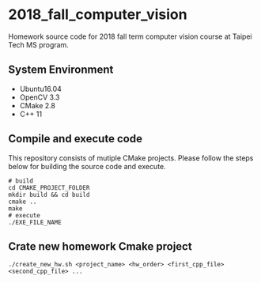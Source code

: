 # 2018_fall_computer_vision
Homework source code for 2018 fall term computer vision course at Taipei Tech MS program.

## System Environment
- Ubuntu16.04
- OpenCV 3.3
- CMake 2.8
- C++ 11

## Compile and execute code
This repository consists of mutiple CMake projects. Please follow the steps below for building the source code and execute.
```
# build
cd CMAKE_PROJECT_FOLDER
mkdir build && cd build
cmake ..
make
# execute
./EXE_FILE_NAME
```

## Crate new homework Cmake project
```
./create_new_hw.sh <project_name> <hw_order> <first_cpp_file> <second_cpp_file> ... 
```